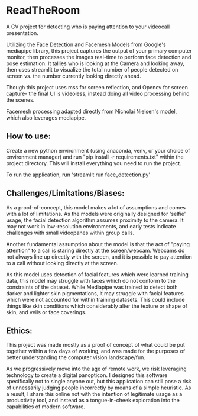 # ReadTheRoom
A CV project for detecting who is paying attention to your videocall presentation.

Utilizing the Face Detection and Facemesh Models from Google's mediapipe library, this project captures the output of your primary computer monitor, then processes the images real-time to perform face detection and pose estimation. It tallies who is looking at the Camera and looking away, then uses streamlit to visualize the total number of people detected on screen vs. the number currently looking directly ahead.

Though this project uses mss for screen reflection, and Opencv for screen capture- the final UI is videoless, instead doing all video processing behind the scenes. 

Facemesh processing adapted directly from Nicholai Nielsen's model, which also leverages mediapipe.

## How to use:

Create a new python environment (using anaconda, venv, or your choice of environment manager) and run "pip install -r requirements.txt" within the project directory. This will install everything you need to run the project.

To run the application, run 'streamlit run face_detection.py'

## Challenges/Limitations/Biases:

As a proof-of-concept, this model makes a lot of assumptions and comes with a lot of limitations. As the models were originally designed for 'selfie' usage, the facial detection algorithm assumes proximity to the camera. It may not work in low-resolution environments, and early tests indicate challenges with small videopanes within group calls.

Another fundamental assumption about the model is that the act of "paying attention" to a call is staring directly at the screen/webcam. Webcams do not always line up directly with the screen, and it is possible to pay attention to a call without looking directly at the screen.

As this model uses detection of facial features which were learned training data, this model may struggle with faces which do not conform to the constraints of the dataset. While Mediapipe was trained to detect both darker and lighter skin pigmentations, it may struggle with facial features which were not accounted for within training datasets. This could include things like skin conditions which considerably alter the texture or shape of skin, and veils or face coverings.

## Ethics:

This project was made mostly as a proof of concept of what could be put together within a few days of working, and was made for the purposes of better understanding the computer vision landscape/fun.

As we progressively move into the age of remote work, we risk leveraging technology to create a digital panopticon. I designed this software specifically not to single anyone out, but this application can still pose a risk of unnessarily judging people incorrectly by means of a simple heuristic. As a result, I share this online not with the intention of legitimate usage as a productivity tool, and instead as a tongue-in-cheek exploration into the capabilities of modern software.

